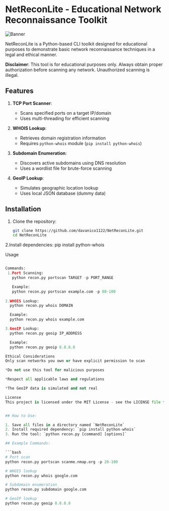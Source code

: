 # NetReconLite - Educational Network Reconnaissance Toolkit

![Banner](banner.png)

NetReconLite is a Python-based CLI toolkit designed for educational purposes to demonstrate basic network reconnaissance techniques in a legal and ethical manner.

**Disclaimer**: This tool is for educational purposes only. Always obtain proper authorization before scanning any network. Unauthorized scanning is illegal.

## Features

1. **TCP Port Scanner**: 
   - Scans specified ports on a target IP/domain
   - Uses multi-threading for efficient scanning
   
2. **WHOIS Lookup**:
   - Retrieves domain registration information
   - Requires `python-whois` module (`pip install python-whois`)
   
3. **Subdomain Enumeration**:
   - Discovers active subdomains using DNS resolution
   - Uses a wordlist file for brute-force scanning
   
4. **GeoIP Lookup**:
   - Simulates geographic location lookup
   - Uses local JSON database (dummy data)

## Installation

1. Clone the repository:
   ```bash
   git clone https://github.com/davanico1122/NetReconLite.git
   cd NetReconLite

2.Install dependencies:
  pip install python-whois

Usage
``` python recon.py [command] [options]

Commands:
 1.Port Scanning:
   python recon.py portscan TARGET -p PORT_RANGE

   Example:
   python recon.py portscan example.com -p 80-100
   
2.WHOIS Lookup:
  python recon.py whois DOMAIN

  Example:
  python recon.py whois example.com

3.GeoIP Lookup:
  python recon.py geoip IP_ADDRESS

  Example:
  python recon.py geoip 8.8.8.8

Ethical Considerations
Only scan networks you own or have explicit permission to scan

*Do not use this tool for malicious purposes

*Respect all applicable laws and regulations

*The GeoIP data is simulated and not real

License
This project is licensed under the MIT License - see the LICENSE file for details.


## How to Use:

1. Save all files in a directory named `NetReconLite`
2. Install required dependency: `pip install python-whois`
3. Run the tool: `python recon.py [command] [options]`

## Example Commands:

```bash
# Port scan
python recon.py portscan scanme.nmap.org -p 20-100

# WHOIS lookup
python recon.py whois google.com

# Subdomain enumeration
python recon.py subdomain google.com

# GeoIP lookup
python recon.py geoip 8.8.8.8
